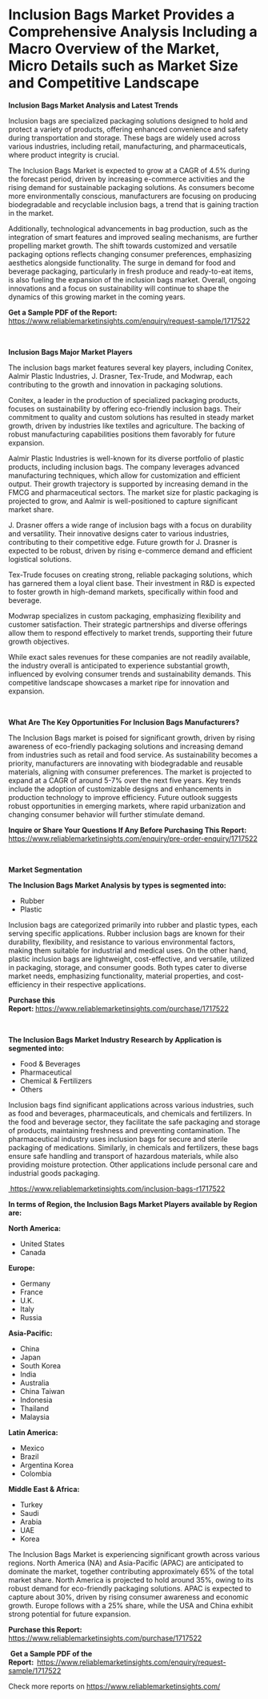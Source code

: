 <p><h1>Inclusion Bags Market Provides a Comprehensive Analysis Including a Macro Overview of the Market, Micro Details such as Market Size and Competitive Landscape</h1></p><p><strong>Inclusion Bags Market Analysis and Latest Trends</strong></p>
<p><p>Inclusion bags are specialized packaging solutions designed to hold and protect a variety of products, offering enhanced convenience and safety during transportation and storage. These bags are widely used across various industries, including retail, manufacturing, and pharmaceuticals, where product integrity is crucial. </p><p>The Inclusion Bags Market is expected to grow at a CAGR of 4.5% during the forecast period, driven by increasing e-commerce activities and the rising demand for sustainable packaging solutions. As consumers become more environmentally conscious, manufacturers are focusing on producing biodegradable and recyclable inclusion bags, a trend that is gaining traction in the market. </p><p>Additionally, technological advancements in bag production, such as the integration of smart features and improved sealing mechanisms, are further propelling market growth. The shift towards customized and versatile packaging options reflects changing consumer preferences, emphasizing aesthetics alongside functionality. The surge in demand for food and beverage packaging, particularly in fresh produce and ready-to-eat items, is also fueling the expansion of the inclusion bags market. Overall, ongoing innovations and a focus on sustainability will continue to shape the dynamics of this growing market in the coming years.</p></p>
<p><strong>Get a Sample PDF of the Report:&nbsp;</strong> <a href="https://www.reliablemarketinsights.com/enquiry/request-sample/1717522?utm_campaign=3577&utm_medium=2&utm_source=Github&utm_content=ia&utm_term=25032025&utm_id=inclusion-bags">https://www.reliablemarketinsights.com/enquiry/request-sample/1717522</a></p>
<p>&nbsp;</p>
<p><strong>Inclusion Bags Major Market Players</strong></p>
<p><p>The inclusion bags market features several key players, including Conitex, Aalmir Plastic Industries, J. Drasner, Tex-Trude, and Modwrap, each contributing to the growth and innovation in packaging solutions. </p><p>Conitex, a leader in the production of specialized packaging products, focuses on sustainability by offering eco-friendly inclusion bags. Their commitment to quality and custom solutions has resulted in steady market growth, driven by industries like textiles and agriculture. The backing of robust manufacturing capabilities positions them favorably for future expansion.</p><p>Aalmir Plastic Industries is well-known for its diverse portfolio of plastic products, including inclusion bags. The company leverages advanced manufacturing techniques, which allow for customization and efficient output. Their growth trajectory is supported by increasing demand in the FMCG and pharmaceutical sectors. The market size for plastic packaging is projected to grow, and Aalmir is well-positioned to capture significant market share.</p><p>J. Drasner offers a wide range of inclusion bags with a focus on durability and versatility. Their innovative designs cater to various industries, contributing to their competitive edge. Future growth for J. Drasner is expected to be robust, driven by rising e-commerce demand and efficient logistical solutions.</p><p>Tex-Trude focuses on creating strong, reliable packaging solutions, which has garnered them a loyal client base. Their investment in R&D is expected to foster growth in high-demand markets, specifically within food and beverage.</p><p>Modwrap specializes in custom packaging, emphasizing flexibility and customer satisfaction. Their strategic partnerships and diverse offerings allow them to respond effectively to market trends, supporting their future growth objectives.</p><p>While exact sales revenues for these companies are not readily available, the industry overall is anticipated to experience substantial growth, influenced by evolving consumer trends and sustainability demands. This competitive landscape showcases a market ripe for innovation and expansion.</p></p>
<p>&nbsp;</p>
<p><strong>What Are The Key Opportunities For Inclusion Bags Manufacturers?</strong></p>
<p><p>The Inclusion Bags market is poised for significant growth, driven by rising awareness of eco-friendly packaging solutions and increasing demand from industries such as retail and food service. As sustainability becomes a priority, manufacturers are innovating with biodegradable and reusable materials, aligning with consumer preferences. The market is projected to expand at a CAGR of around 5-7% over the next five years. Key trends include the adoption of customizable designs and enhancements in production technology to improve efficiency. Future outlook suggests robust opportunities in emerging markets, where rapid urbanization and changing consumer behavior will further stimulate demand.</p></p>
<p><strong>Inquire or Share Your Questions If Any Before Purchasing This Report:</strong> <a href="https://www.reliablemarketinsights.com/enquiry/pre-order-enquiry/1717522?utm_campaign=3577&utm_medium=2&utm_source=Github&utm_content=ia&utm_term=25032025&utm_id=inclusion-bags">https://www.reliablemarketinsights.com/enquiry/pre-order-enquiry/1717522</a></p>
<p>&nbsp;</p>
<p><strong>Market Segmentation</strong></p>
<p><strong>The Inclusion Bags Market Analysis by types is segmented into:</strong></p>
<p><ul><li>Rubber</li><li>Plastic</li></ul></p>
<p><p>Inclusion bags are categorized primarily into rubber and plastic types, each serving specific applications. Rubber inclusion bags are known for their durability, flexibility, and resistance to various environmental factors, making them suitable for industrial and medical uses. On the other hand, plastic inclusion bags are lightweight, cost-effective, and versatile, utilized in packaging, storage, and consumer goods. Both types cater to diverse market needs, emphasizing functionality, material properties, and cost-efficiency in their respective applications.</p></p>
<p><strong>Purchase this Report:&nbsp;</strong><a href="https://www.reliablemarketinsights.com/purchase/1717522?utm_campaign=3577&utm_medium=2&utm_source=Github&utm_content=ia&utm_term=25032025&utm_id=inclusion-bags">https://www.reliablemarketinsights.com/purchase/1717522</a></p>
<p>&nbsp;</p>
<p><strong>The Inclusion Bags Market Industry Research by Application is segmented into:</strong></p>
<p><ul><li>Food & Beverages</li><li>Pharmaceutical</li><li>Chemical & Fertilizers</li><li>Others</li></ul></p>
<p><p>Inclusion bags find significant applications across various industries, such as food and beverages, pharmaceuticals, and chemicals and fertilizers. In the food and beverage sector, they facilitate the safe packaging and storage of products, maintaining freshness and preventing contamination. The pharmaceutical industry uses inclusion bags for secure and sterile packaging of medications. Similarly, in chemicals and fertilizers, these bags ensure safe handling and transport of hazardous materials, while also providing moisture protection. Other applications include personal care and industrial goods packaging.</p></p>
<p><a href="https://www.reliablemarketinsights.com/inclusion-bags-r1717522?utm_campaign=3577&utm_medium=2&utm_source=Github&utm_content=ia&utm_term=25032025&utm_id=inclusion-bags">&nbsp;https://www.reliablemarketinsights.com/inclusion-bags-r1717522</a></p>
<p><strong>In terms of Region, the Inclusion Bags Market Players available by Region are:</strong></p>
<p>
    <p> <strong> North America: </strong>
        <ul>
            <li>United States</li>
            <li>Canada</li>
        </ul>
        </p> 
    <p> <strong> Europe: </strong>
        <ul>
            <li>Germany</li>
            <li>France</li>
            <li>U.K.</li>
            <li>Italy</li>
            <li>Russia</li>
        </ul>
        </p> 
    <p> <strong> Asia-Pacific: </strong>
        <ul>
            <li>China</li>
            <li>Japan</li>
            <li>South Korea</li>
            <li>India</li>
            <li>Australia</li>
            <li>China Taiwan</li>
            <li>Indonesia</li>
            <li>Thailand</li>
            <li>Malaysia</li>
        </ul>
        </p> 
    <p> <strong> Latin America: </strong>
        <ul>
            <li>Mexico</li>
            <li>Brazil</li>
            <li>Argentina Korea</li>
            <li>Colombia</li>
        </ul>
        </p> 
    <p> <strong> Middle East & Africa: </strong>
        <ul>
            <li>Turkey</li>
            <li>Saudi</li>
            <li>Arabia</li>
            <li>UAE</li>
            <li>Korea</li>
        </ul>
    </p>
    </p>
<p><p>The Inclusion Bags Market is experiencing significant growth across various regions. North America (NA) and Asia-Pacific (APAC) are anticipated to dominate the market, together contributing approximately 65% of the total market share. North America is projected to hold around 35%, owing to its robust demand for eco-friendly packaging solutions. APAC is expected to capture about 30%, driven by rising consumer awareness and economic growth. Europe follows with a 25% share, while the USA and China exhibit strong potential for future expansion.</p></p>
<p><strong>Purchase this Report: </strong><a href="https://www.reliablemarketinsights.com/purchase/1717522?utm_campaign=3577&utm_medium=2&utm_source=Github&utm_content=ia&utm_term=25032025&utm_id=inclusion-bags">https://www.reliablemarketinsights.com/purchase/1717522</a></p>
<p>&nbsp;<strong>Get a Sample PDF of the Report:&nbsp;&nbsp;</strong><a href="https://www.reliablemarketinsights.com/enquiry/request-sample/1717522?utm_campaign=3577&utm_medium=2&utm_source=Github&utm_content=ia&utm_term=25032025&utm_id=inclusion-bags">https://www.reliablemarketinsights.com/enquiry/request-sample/1717522</a></p>
<p><strong></strong></p>
<p>Check more reports on <a href="https://www.reliablemarketinsights.com/?utm_campaign=3577&utm_medium=2&utm_source=Github&utm_content=ia&utm_term=25032025&utm_id=inclusion-bags">https://www.reliablemarketinsights.com/</a></p>